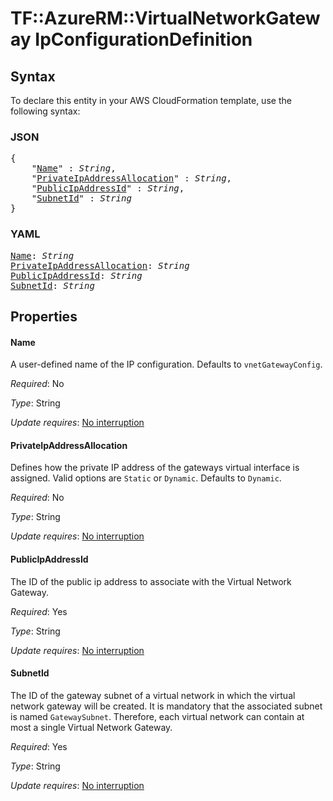# TF::AzureRM::VirtualNetworkGateway IpConfigurationDefinition

## Syntax

To declare this entity in your AWS CloudFormation template, use the following syntax:

### JSON

<pre>
{
    "<a href="#name" title="Name">Name</a>" : <i>String</i>,
    "<a href="#privateipaddressallocation" title="PrivateIpAddressAllocation">PrivateIpAddressAllocation</a>" : <i>String</i>,
    "<a href="#publicipaddressid" title="PublicIpAddressId">PublicIpAddressId</a>" : <i>String</i>,
    "<a href="#subnetid" title="SubnetId">SubnetId</a>" : <i>String</i>
}
</pre>

### YAML

<pre>
<a href="#name" title="Name">Name</a>: <i>String</i>
<a href="#privateipaddressallocation" title="PrivateIpAddressAllocation">PrivateIpAddressAllocation</a>: <i>String</i>
<a href="#publicipaddressid" title="PublicIpAddressId">PublicIpAddressId</a>: <i>String</i>
<a href="#subnetid" title="SubnetId">SubnetId</a>: <i>String</i>
</pre>

## Properties

#### Name

A user-defined name of the IP configuration. Defaults to
`vnetGatewayConfig`.

_Required_: No

_Type_: String

_Update requires_: [No interruption](https://docs.aws.amazon.com/AWSCloudFormation/latest/UserGuide/using-cfn-updating-stacks-update-behaviors.html#update-no-interrupt)

#### PrivateIpAddressAllocation

Defines how the private IP address
of the gateways virtual interface is assigned. Valid options are `Static` or
`Dynamic`. Defaults to `Dynamic`.

_Required_: No

_Type_: String

_Update requires_: [No interruption](https://docs.aws.amazon.com/AWSCloudFormation/latest/UserGuide/using-cfn-updating-stacks-update-behaviors.html#update-no-interrupt)

#### PublicIpAddressId

The ID of the public ip address to associate
with the Virtual Network Gateway.

_Required_: Yes

_Type_: String

_Update requires_: [No interruption](https://docs.aws.amazon.com/AWSCloudFormation/latest/UserGuide/using-cfn-updating-stacks-update-behaviors.html#update-no-interrupt)

#### SubnetId

The ID of the gateway subnet of a virtual network in
which the virtual network gateway will be created. It is mandatory that
the associated subnet is named `GatewaySubnet`. Therefore, each virtual
network can contain at most a single Virtual Network Gateway.

_Required_: Yes

_Type_: String

_Update requires_: [No interruption](https://docs.aws.amazon.com/AWSCloudFormation/latest/UserGuide/using-cfn-updating-stacks-update-behaviors.html#update-no-interrupt)

